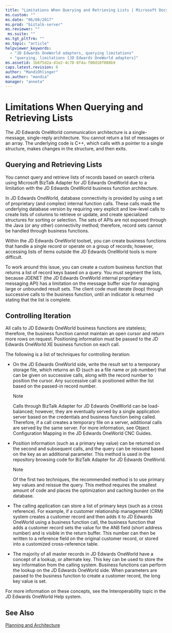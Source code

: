 ```yaml
---
title: "Limitations When Querying and Retrieving Lists | Microsoft Docs"
ms.custom: ""
ms.date: "06/08/2017"
ms.prod: "biztalk-server"
ms.reviewer: ""
 ms.suite: ""
ms.tgt_pltfrm: ""
ms.topic: "article"
helpviewer_keywords: 
  - "JD Edwards OneWorld adapters, querying limitations"
  - "querying, limitations [JD Edwards OneWorld adapters]"
ms.assetid: 1b6f5d2a-d1e2-4c78-8f4a-f00d10f008b9
caps.latest.revision: 6
author: "MandiOhlinger"
ms.author: "mandia"
manager: "anneta"
---
```

# Limitations When Querying and Retrieving Lists
The JD Edwards OneWorld communication architecture is a single-message, single-reply architecture. You cannot return a list of messages or an array. The underlying code is C++, which calls with a pointer to a single structure, makes changes in the structure, and then exits.  
  
## Querying and Retrieving Lists  
 You cannot query and retrieve lists of records based on search criteria using Microsoft BizTalk Adapter for JD Edwards OneWorld due to a limitation with the JD Edwards OneWorld business function architecture.  
  
 In JD Edwards OneWorld, database connectivity is provided by using a set of proprietary (and complex) internal function calls. These calls mask the underlying database version by requiring very explicit and low-level calls to create lists of columns to retrieve or update, and create specialized structures for sorting or selection. The sets of APIs are not exposed through the Java (or any other) connectivity method; therefore, record sets cannot be handled through business functions.  
  
 Within the JD Edwards OneWorld toolset, you can create business functions that handle a single record or operate on a group of records; however, accessing lists of items outside the JD Edwards OneWorld tools is more difficult.  
  
 To work around this issue, you can create a custom business function that returns a list of record keys based on a query. You must segment the lists, because JDENET (the JD Edwards OneWorld internal proprietary messaging API) has a limitation on the message buffer size for managing large or unbounded result sets. The client code must iterate (loop) through successive calls to the business function, until an indicator is returned stating that the list is complete.  
  
## Controlling Iteration  
 All calls to JD Edwards OneWorld business functions are stateless; therefore, the business function cannot maintain an open cursor and return more rows on request. Positioning information must be passed to the JD Edwards OneWorld XE business function on each call.  
  
 The following is a list of techniques for controlling iteration:  
  
-   On the JD Edwards OneWorld side, write the result set to a temporary storage file, which returns an ID (such as a file name or job number) that can be given on successive calls, along with the record number to position the cursor. Any successive call is positioned within the list based on the passed-in record number.  
  
    > [!NOTE]
    >  Calls through BizTalk Adapter for JD Edwards OneWorld can be load-balanced; however, they are eventually served by a single application server based on the credentials and business function being called. Therefore, if a call creates a temporary file on a server, additional calls are served by the same server. For more information, see Object Configuration Mapping in the JD Edwards OneWorld CNC Guides.  
  
-   Position information (such as a primary key value) can be returned on the second and subsequent calls, and the query can be reissued based on the key as an additional parameter. This method is used in the repository browsing code for BizTalk Adapter for JD Edwards OneWorld.  
  
    > [!NOTE]
    >  Of the first two techniques, the recommended method is to use primary key values and reissue the query. This method requires the smallest amount of code and places the optimization and caching burden on the database.  
  
-   The calling application can store a list of primary keys (such as a cross reference). For example, if a customer relationship management (CRM) system creates a customer record and then adds it to JD Edwards OneWorld using a business function call, the business function that adds a customer record sets the value for the AN8 field (short address number) and is visible in the return buffer. This number can then be written to a reference field on the original customer record, or stored into a customized cross-reference table.  
  
-   The majority of all master records in JD Edwards OneWorld have a concept of a lookup, or alternate key. This key can be used to store the key information from the calling system. Business functions can perform the lookup on the JD Edwards OneWorld side. When parameters are passed to the business function to create a customer record, the long key value is set.  
  
 For more information on these concepts, see the Interoperability topic in the JD Edwards OneWorld Help system.  
  
## See Also  
 [Planning and Architecture](../core/planning-and-architecture17.md)